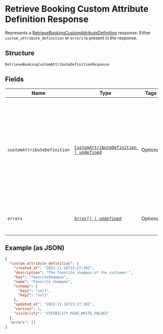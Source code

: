 <!-- Optimized: 2025-10-06 -->
<!-- RPM: 1.6.2.1.1.6.2.1_retrieve-booking-custom-attribute-definition-response_20251006 -->
<!-- Session: E2E RPM DNA Application -->
<!-- AOM: RND (Reggie & Dro) -->
<!-- COI: TECHNOLOGY -->
<!-- RPM: HIGH -->
<!-- ACTION: BUILD -->


# Retrieve Booking Custom Attribute Definition Response

Represents a [RetrieveBookingCustomAttributeDefinition](../../doc/api/booking-custom-attributes.md#retrieve-booking-custom-attribute-definition) response.
Either `custom_attribute_definition` or `errors` is present in the response.

## Structure

`RetrieveBookingCustomAttributeDefinitionResponse`

## Fields

| Name | Type | Tags | Description |
|  --- | --- | --- | --- |
| `customAttributeDefinition` | [`CustomAttributeDefinition \| undefined`](../../doc/models/custom-attribute-definition.md) | Optional | Represents a definition for custom attribute values. A custom attribute definition<br>specifies the key, visibility, schema, and other properties for a custom attribute. |
| `errors` | [`Error[] \| undefined`](../../doc/models/error.md) | Optional | Any errors that occurred during the request. |

## Example (as JSON)

```json
{
  "custom_attribute_definition": {
    "created_at": "2022-11-16T15:27:30Z",
    "description": "The favorite shampoo of the customer.",
    "key": "favoriteShampoo",
    "name": "Favorite shampoo",
    "schema": {
      "key1": "val1",
      "key2": "val2"
    },
    "updated_at": "2022-11-16T15:27:30Z",
    "version": 1,
    "visibility": "VISIBILITY_READ_WRITE_VALUES"
  },
  "errors": []
}
```
